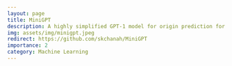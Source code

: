 ```yaml
---
layout: page
title: MiniGPT
description: A highly simplified GPT-1 model for origin prediction for CS229 coursework
img: assets/img/minigpt.jpeg
redirect: https://github.com/skchanah/MiniGPT
importance: 2
category: Machine Learning
---
```

